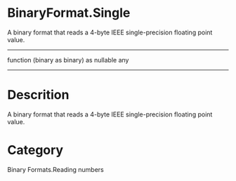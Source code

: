 ﻿# BinaryFormat.Single
A binary format that reads a 4-byte IEEE single-precision floating point value.
***
function (binary as binary) as nullable any
***
# Descrition 
A binary format that reads a 4-byte IEEE single-precision floating point value.
# Category 
Binary Formats.Reading numbers

